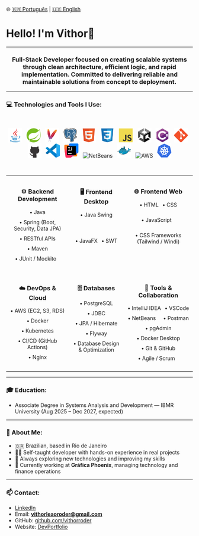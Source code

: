 🌐 [🇧🇷 Português](./README_pt.md) | [🇺🇸 English](./README.md)

# Hello! I'm Vithor👋

---
<h3 align="center">
Full-Stack Developer focused on creating scalable systems through clean architecture, efficient logic, and rapid implementation. Committed to delivering reliable and maintainable solutions from concept to deployment.
</h3>

---

### 💻 Technologies and Tools I Use:

<br>
<p align="center">
  <img src="https://raw.githubusercontent.com/devicons/devicon/master/icons/java/java-original.svg" alt="Java" width="38" height="38"/>
  &nbsp;
  <img src="https://raw.githubusercontent.com/devicons/devicon/master/icons/spring/spring-original.svg" alt="Spring" width="38" height="38"/>
  &nbsp;
  <img src="https://raw.githubusercontent.com/devicons/devicon/master/icons/maven/maven-original.svg" alt="Maven" width="38" height="38"/>
  &nbsp;
  <img src="https://raw.githubusercontent.com/devicons/devicon/master/icons/postgresql/postgresql-original.svg" alt="PostgreSQL" width="38" height="38"/>
  &nbsp;
  <img src="https://raw.githubusercontent.com/devicons/devicon/master/icons/html5/html5-original.svg" alt="HTML5" width="38" height="38"/>
  &nbsp;
  <img src="https://raw.githubusercontent.com/devicons/devicon/master/icons/css3/css3-original.svg" alt="CSS3" width="38" height="38"/>
  &nbsp;
  <img src="https://raw.githubusercontent.com/devicons/devicon/master/icons/javascript/javascript-original.svg" alt="JavaScript" width="38" height="38"/>
  &nbsp;
  <img src="https://raw.githubusercontent.com/devicons/devicon/master/icons/unity/unity-original.svg" alt="Unity" width="38" height="38"/>
  &nbsp;
  <img src="https://raw.githubusercontent.com/devicons/devicon/master/icons/csharp/csharp-original.svg" alt="C#" width="38" height="38"/>
  &nbsp;
  <img src="https://raw.githubusercontent.com/devicons/devicon/master/icons/git/git-original.svg" alt="Git" width="38" height="38"/>
  &nbsp;
  <img src="https://raw.githubusercontent.com/VithorRoder/VithorRoder/main/github-mark-white.svg" alt="GitHub" width="38" height="38"/>
  &nbsp;
  <img src="https://raw.githubusercontent.com/devicons/devicon/master/icons/vscode/vscode-original.svg" alt="VSCode" width="38" height="38"/>
  &nbsp;
  <img src="https://raw.githubusercontent.com/devicons/devicon/master/icons/intellij/intellij-original.svg" alt="IntelliJ" width="38" height="38"/>
  &nbsp;
  <img src="https://upload.wikimedia.org/wikipedia/commons/9/98/Apache_NetBeans_Logo.svg" alt="NetBeans" width="38" height="38"/>
  &nbsp;
  <img src="https://raw.githubusercontent.com/devicons/devicon/master/icons/docker/docker-original.svg" alt="Docker" width="38" height="38"/>
  &nbsp;
  <img src="https://www.vectorlogo.zone/logos/amazon_aws/amazon_aws-icon.svg" alt="AWS" width="38" height="38"/>
  &nbsp;
  <img src="https://raw.githubusercontent.com/devicons/devicon/master/icons/kubernetes/kubernetes-plain.svg" alt="Kubernetes" width="38" height="38"/>
</p>
<br>

<table align="center" style="width: 100%; table-layout: fixed;">
  <tr>
    <td align="center" valign="top" style="padding: 10px;">
      <h3>⚙️ Backend Development</h3>
      <div style="display:flex;justify-content:center;gap:10px;flex-wrap:wrap;min-height:130px;">
        <span>• Java</span>
        <span>• Spring (Boot, Security, Data JPA)</span>
        <span>• RESTful APIs</span>
        <span>• Maven</span>
        <span>• JUnit / Mockito</span><br><br>
      </div>
    </td>
    <td align="center" valign="top" style="padding: 10px;">
      <h3>🖥️ Frontend Desktop</h3>
      <div style="display:flex;justify-content:center;gap:10px;flex-wrap:wrap;min-height:130px;">
        <span>• Java Swing</span>
        <span>• JavaFX</span>
        <span>• SWT</span>
      </div>
    </td>
    <td align="center" valign="top" style="padding: 10px;">
      <h3>🌐 Frontend Web</h3>
      <div style="display:flex;justify-content:center;gap:10px;flex-wrap:wrap;min-height:130px;">
        <span>• HTML</span>
        <span>• CSS</span>
        <span>• JavaScript</span><br>
        <span>• CSS Frameworks (Tailwind / Windi)</span>
      </div>
    </td>
  </tr>
  <tr>
    <td align="center" valign="top" style="padding: 10px;">
      <h3>☁️ DevOps & Cloud</h3>
      <div style="display:flex;justify-content:center;gap:10px;flex-wrap:wrap;min-height:130px;">
        <span>• AWS (EC2, S3, RDS)</span>
        <span>• Docker</span>
        <span>• Kubernetes</span>
        <span>• CI/CD (GitHub Actions)</span>
        <span>• Nginx</span>
      </div>
    </td>
    <td align="center" valign="top" style="padding: 10px;">
      <h3>🗄️ Databases</h3>
      <div style="display:flex;justify-content:center;gap:10px;flex-wrap:wrap;min-height:130px;">
        <span>• PostgreSQL</span>
        <span>• JDBC</span>
        <span>• JPA / Hibernate</span>
        <span>• Flyway</span>
        <span>• Database Design & Optimization</span>
      </div>
    </td>
    <td align="center" valign="top" style="padding: 10px;">
      <h3>🧩 Tools & Collaboration</h3>
      <div style="display:flex;justify-content:center;gap:10px;flex-wrap:wrap;min-height:130px;">
        <span>• IntelliJ IDEA</span>
        <span>• VSCode</span>
        <span>• NetBeans</span><br>
        <span>• Postman</span>
        <span>• pgAdmin</span>
        <span>• Docker Desktop</span>
        <span>• Git & GitHub</span>
        <span>• Agile / Scrum</span><br><br>
      </div>
    </td>
  </tr>
</table>

---

### 🎓 Education:

- Associate Degree in Systems Analysis and Development — IBMR University (Aug 2025 – Dec 2027, expected)  

---

### 📍 About Me:

- 🇧🇷 Brazilian, based in Rio de Janeiro  
- 👨‍💻 Self-taught developer with hands-on experience in real projects  
- 🧩 Always exploring new technologies and improving my skills  
- 🧾 Currently working at **Gráfica Phoenix**, managing technology and finance operations  

---

### 📫 Contact:

- [LinkedIn](https://www.linkedin.com/in/vithor-roder-1700a217a/)  
- Email: **vithorleaoroder@gmail.com**  
- GitHub: [github.com/vithorroder](https://github.com/VithorRoder)  
- Website: [DevPortfolio](https://vithoroderdev.vercel.app/)  
